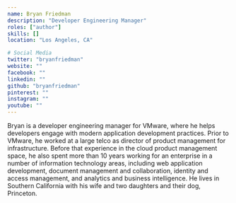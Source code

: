 ```yaml
---
name: Bryan Friedman
description: "Developer Engineering Manager"
roles: ["author"]
skills: []
location: "Los Angeles, CA"

# Social Media 
twitter: "bryanfriedman"
website: ""
facebook: ""
linkedin: ""
github: "bryanfriedman"
pinterest: ""
instagram: ""
youtube: ""
---
```


Bryan is a developer engineering manager for VMware, where he helps developers engage with modern application development practices. Prior to VMware, he worked at a large telco as director of product management for infrastructure. Before that experience in the cloud product management space, he also spent more than 10 years working for an enterprise in a number of information technology areas, including web application development, document management and collaboration, identity and access management, and analytics and business intelligence. He lives in Southern California with his wife and two daughters and their dog, Princeton.